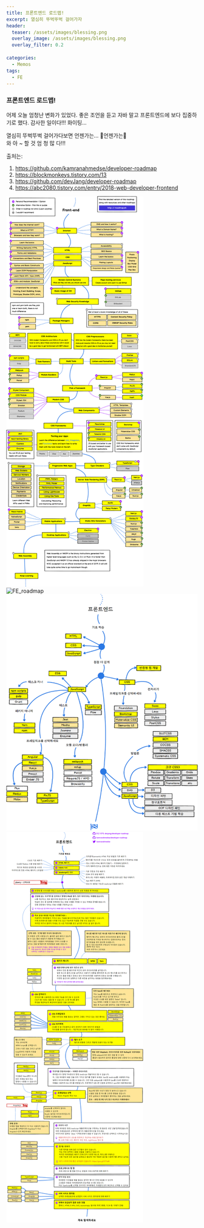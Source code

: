 ```yaml
---
title: 프론트엔드 로드맵!
excerpt: 열심히 뚜벅뚜벅 걸어가자
header:
  teaser: /assets/images/blessing.png
  overlay_image: /assets/images/blessing.png
  overlay_filter: 0.2

categories:
  - Memos
tags:
  - FE
---
```


### 프론트엔드 로드맵!

어제 오늘 엄청난 변화가 있었다. 좋은 조언을 듣고 자바 말고 프론트엔드에 보다 집중하기로 했다. 감사한 일이다!!! 화이팅...

열심히 뚜벅뚜벅 걸어가다보면 언젠가는... &#128034;언젠가는&#128034;  
와 아 ~ 할 것 엄 청 많 다!!!

출처는:

1. <https://github.com/kamranahmedse/developer-roadmap>
2. <https://blockmonkeys.tistory.com/13>
3. <https://github.com/devJang/developer-roadmap>
4. <https://abc2080.tistory.com/entry/2018-web-developer-frontend>

![FE_roadmap](/assets/images/memo/frontend.png)  
![FE_roadmap](/assets/images/memo/frontenkor.png)  
![FE_roadmap](/assets/images/memo/fe1.png)  
![FE_roadmap](/assets/images/memo/fe2.png)
